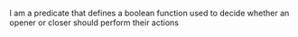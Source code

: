 I am a predicate that defines a boolean function used to decide whether an opener or closer should perform their actions